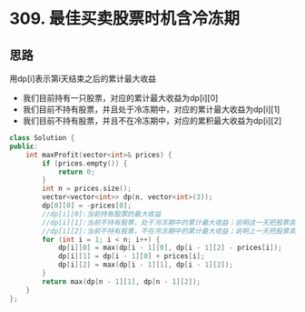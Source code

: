 # 309. 最佳买卖股票时机含冷冻期
## 思路
用dp[i]表示第i天结束之后的累计最大收益

* 我们目前持有一只股票，对应的累计最大收益为dp[i][0]
* 我们目前不持有股票，并且处于冷冻期中，对应的累计最大收益为dp[i][1]
* 我们目前不持有股票，并且不在冷冻期中，对应的累积最大收益为dp[i][2]

````cpp
class Solution {
public:
    int maxProfit(vector<int>& prices) {
        if (prices.empty()) {
            return 0;
        }
        int n = prices.size();
        vector<vector<int>> dp(n, vector<int>(3));
        dp[0][0] = -prices[0];
        //dp[i][0]:当前持有股票的最大收益
        //dp[i][1]:当前不持有股票，处于冷冻期中的累计最大收益；说明这一天把股票卖了
        //dp[i][2]:当前不持有股票，不在冷冻期中的累计最大收益；说明上一天把股票卖了，或者更早的时间
        for (int i = 1; i < n; i++) {
            dp[i][0] = max(dp[i - 1][0], dp[i - 1][2] - prices[i]);
            dp[i][1] = dp[i - 1][0] + prices[i];
            dp[i][2] = max(dp[i - 1][1], dp[i - 1][2]);
        }
        return max(dp[n - 1][1], dp[n - 1][2]);
    }
};
````
